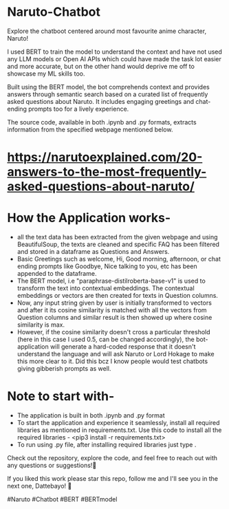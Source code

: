 # Naruto-Chatbot
Explore the chatboot centered around most favourite anime character, Naruto! 

I used BERT to train the model to understand the context and have not used any LLM models or Open AI APIs which could have made the task lot easier and more accurate, but on the other hand would deprive me off to showcase my ML skills too.

Built using the BERT model, the bot comprehends context and provides answers through semantic search based on a curated list of frequently asked questions about Naruto. It includes engaging greetings and chat-ending prompts too for a lively experience.

The source code, available in both .ipynb and .py formats, extracts information from the specified webpage mentioned below.
# https://narutoexplained.com/20-answers-to-the-most-frequently-asked-questions-about-naruto/

# How the Application works-
- all the text data has been extracted from the given webpage and using BeautifulSoup, the texts are cleaned and specific FAQ has been filtered and stored in a dataframe as Questions and Answers.
- Basic Greetings such as welcome, Hi, Good morning, afternoon, or chat ending prompts like Goodbye, Nice talking to you, etc has been appended to the dataframe.
- The BERT model, i.e "paraphrase-distilroberta-base-v1" is used to transform the text into contextual embeddings. The contextual embeddings or vectors are then created for texts in Question columns.
- Now, any input string given by user is initially transformed to vectors and after it its cosine similarity is matched with all the vectors from Question columns and similar result is then showed up where cosine similarity is max.
- However, if the cosine similarity doesn't cross a particular threshold (here in this case I used 0.5, can be changed accordingly), the bot-application will generate a hard-coded response that it doesn't understand the language and will ask Naruto or Lord Hokage to make this more clear to it. Did this bcz I know people would test chatbots giving gibberish prompts as well.

# Note to start with-
- The application is built in both .ipynb and .py format
- To start the application and experience it seamlessly, install all required libraries as mentioned in requirements.txt.
  Use this code to install all the required libraries - <pip3 install -r requirements.txt>
- To run using .py file, after installing required libraries just type <python main.py>.

Check out the repository, explore the code, and feel free to reach out with any questions or suggestions!🍥 

If you liked this work please star this repo, follow me and I'll see you in the next one, Dattebayo! 👊

#Naruto #Chatbot #BERT #BERTmodel
